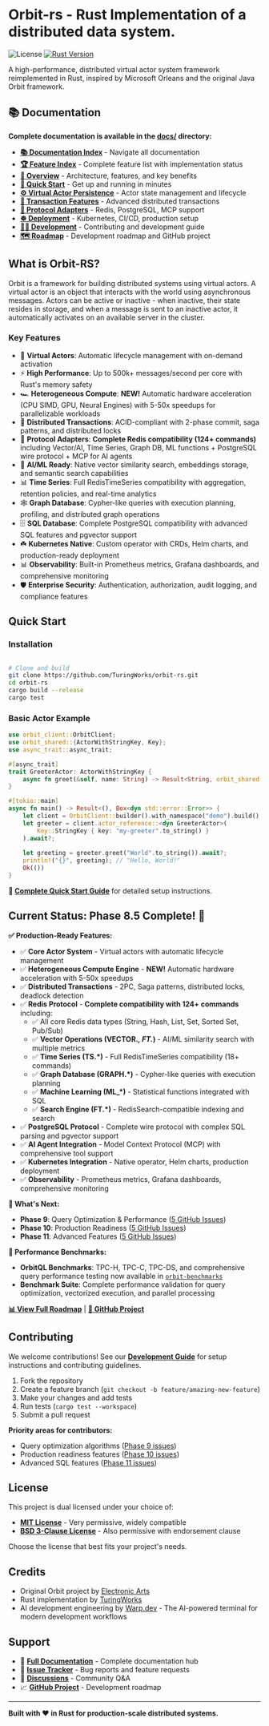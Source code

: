 # Orbit-rs - Rust Implementation of a distributed data system.

![License](https://img.shields.io/badge/license-BSD--3--Clause%20OR%20MIT-blue.svg)
[![Rust Version](https://img.shields.io/badge/rust-1.70+-red.svg)](https://www.rust-lang.org/)

A high-performance, distributed virtual actor system framework reimplemented in Rust, inspired by Microsoft Orleans and the original Java Orbit framework.

## 📚 Documentation

**Complete documentation is available in the [docs/](docs/) directory:**
- **[📚 Documentation Index](docs/README.md)** - Navigate all documentation
- **[🏆 Feature Index](docs/features.md)** - Complete feature list with implementation status
- **[🎯 Overview](docs/overview.md)** - Architecture, features, and key benefits  
- **[🚀 Quick Start](docs/quick_start.md)** - Get up and running in minutes
- **[⚙️ Virtual Actor Persistence](docs/virtual_actor_persistence.md)** - Actor state management and lifecycle
- **[💎 Transaction Features](docs/features/transaction_features.md)** - Advanced distributed transactions
- **[🔌 Protocol Adapters](docs/protocols/protocol_adapters.md)** - Redis, PostgreSQL, MCP support
- **[☸️ Deployment](docs/kubernetes_deployment.md)** - Kubernetes, CI/CD, production setup
- **[👩‍💻 Development](docs/development/development.md)** - Contributing and development guide
- **[🗺️ Roadmap](docs/roadmap.md)** - Development roadmap and GitHub project

## What is Orbit-RS?

Orbit is a framework for building distributed systems using virtual actors. A virtual actor is an object that interacts with the world using asynchronous messages. Actors can be active or inactive - when inactive, their state resides in storage, and when a message is sent to an inactive actor, it automatically activates on an available server in the cluster.

### Key Features
- 🚀 **Virtual Actors**: Automatic lifecycle management with on-demand activation
- ⚡ **High Performance**: Up to 500k+ messages/second per core with Rust's memory safety
- 🏎️ **Heterogeneous Compute**: **NEW!** Automatic hardware acceleration (CPU SIMD, GPU, Neural Engines) with 5-50x speedups for parallelizable workloads
- 💎 **Distributed Transactions**: ACID-compliant with 2-phase commit, saga patterns, and distributed locks
- 🔌 **Protocol Adapters**: **Complete Redis compatibility (124+ commands)** including Vector/AI, Time Series, Graph DB, ML functions + PostgreSQL wire protocol + MCP for AI agents
- 🤖 **AI/ML Ready**: Native vector similarity search, embeddings storage, and semantic search capabilities
- 📊 **Time Series**: Full RedisTimeSeries compatibility with aggregation, retention policies, and real-time analytics
- 🕸️ **Graph Database**: Cypher-like queries with execution planning, profiling, and distributed graph operations
- 🗄️ **SQL Database**: Complete PostgreSQL compatibility with advanced SQL features and pgvector support
- ☘️ **Kubernetes Native**: Custom operator with CRDs, Helm charts, and production-ready deployment
- 📊 **Observability**: Built-in Prometheus metrics, Grafana dashboards, and comprehensive monitoring
- 🛡️ **Enterprise Security**: Authentication, authorization, audit logging, and compliance features

## Quick Start

### Installation
```bash

# Clone and build
git clone https://github.com/TuringWorks/orbit-rs.git
cd orbit-rs
cargo build --release
cargo test
```

### Basic Actor Example
```rust
use orbit_client::OrbitClient;
use orbit_shared::{ActorWithStringKey, Key};
use async_trait::async_trait;

#[async_trait]
trait GreeterActor: ActorWithStringKey {
    async fn greet(&self, name: String) -> Result<String, orbit_shared::OrbitError>;
}

#[tokio::main]
async fn main() -> Result<(), Box<dyn std::error::Error>> {
    let client = OrbitClient::builder().with_namespace("demo").build().await?;
    let greeter = client.actor_reference::<dyn GreeterActor>(
        Key::StringKey { key: "my-greeter".to_string() }
    ).await?;
    
    let greeting = greeter.greet("World".to_string()).await?;
    println!("{}", greeting); // "Hello, World!"
    Ok(())
}
```

**📝 [Complete Quick Start Guide](docs/quick_start.md)** for detailed setup instructions.

## Current Status: Phase 8.5 Complete! 🎉

**✅ Production-Ready Features:**
- ✅ **Core Actor System** - Virtual actors with automatic lifecycle management
- ✅ **Heterogeneous Compute Engine** - **NEW!** Automatic hardware acceleration with 5-50x speedups
- ✅ **Distributed Transactions** - 2PC, Saga patterns, distributed locks, deadlock detection
- ✅ **Redis Protocol** - **Complete compatibility with 124+ commands** including:
  - ✅ All core Redis data types (String, Hash, List, Set, Sorted Set, Pub/Sub)
  - ✅ **Vector Operations (VECTOR.*, FT.*)** - AI/ML similarity search with multiple metrics
  - ✅ **Time Series (TS.*)** - Full RedisTimeSeries compatibility (18+ commands)
  - ✅ **Graph Database (GRAPH.*)** - Cypher-like queries with execution planning
  - ✅ **Machine Learning (ML_*)** - Statistical functions integrated with SQL
  - ✅ **Search Engine (FT.*)** - RedisSearch-compatible indexing and search
- ✅ **PostgreSQL Protocol** - Complete wire protocol with complex SQL parsing and pgvector support
- ✅ **AI Agent Integration** - Model Context Protocol (MCP) with comprehensive tool support
- ✅ **Kubernetes Integration** - Native operator, Helm charts, production deployment
- ✅ **Observability** - Prometheus metrics, Grafana dashboards, comprehensive monitoring

**🚀 What's Next:**
- **Phase 9**: Query Optimization & Performance ([5 GitHub Issues](https://github.com/TuringWorks/orbit-rs/issues?q=label%3Aphase-9))
- **Phase 10**: Production Readiness ([5 GitHub Issues](https://github.com/TuringWorks/orbit-rs/issues?q=label%3Aphase-10))
- **Phase 11**: Advanced Features ([5 GitHub Issues](https://github.com/TuringWorks/orbit-rs/issues?q=label%3Aphase-11))

**🔬 Performance Benchmarks:**
- **OrbitQL Benchmarks**: TPC-H, TPC-C, TPC-DS, and comprehensive query performance testing now available in [`orbit-benchmarks`](orbit-benchmarks/)
- **Benchmark Suite**: Complete performance validation for query optimization, vectorized execution, and parallel processing

**[📊 View Full Roadmap](docs/roadmap.md)** | **[📝 GitHub Project](https://github.com/orgs/TuringWorks/projects/1)**

## Contributing

We welcome contributions! See our **[Development Guide](DEVELOPMENT.md)** for setup instructions and contributing guidelines.

1. Fork the repository
2. Create a feature branch (`git checkout -b feature/amazing-new-feature`)
3. Make your changes and add tests
4. Run tests (`cargo test --workspace`)
5. Submit a pull request

**Priority areas for contributors:**
- Query optimization algorithms ([Phase 9 issues](https://github.com/TuringWorks/orbit-rs/issues?q=label%3Aphase-9))
- Production readiness features ([Phase 10 issues](https://github.com/TuringWorks/orbit-rs/issues?q=label%3Aphase-10))
- Advanced SQL features ([Phase 11 issues](https://github.com/TuringWorks/orbit-rs/issues?q=label%3Aphase-11))

## License

This project is dual licensed under your choice of:

* **[MIT License](LICENSE-MIT)** - Very permissive, widely compatible
* **[BSD 3-Clause License](LICENSE-BSD)** - Also permissive with endorsement clause

Choose the license that best fits your project's needs.

## Credits

- Original Orbit project by [Electronic Arts](https://www.ea.com/)
- Rust implementation by [TuringWorks](https://github.com/TuringWorks)
- AI development engineering by [Warp.dev](https://warp.dev) - The AI-powered terminal for modern development workflows

## Support

- 📖 **[Full Documentation](docs/)** - Complete documentation hub
- 🐛 **[Issue Tracker](https://github.com/TuringWorks/orbit-rs/issues)** - Bug reports and feature requests
- 💬 **[Discussions](https://github.com/TuringWorks/orbit-rs/discussions)** - Community Q&A
- 📈 **[GitHub Project](https://github.com/orgs/TuringWorks/projects/1)** - Development roadmap

---

**Built with ❤️ in Rust for production-scale distributed systems.**

